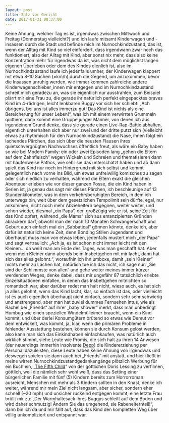 ```yaml
---
layout: post
title: Salz vor Gericht
date: 2017-01-31 08:37:00
---
```


Keine Ahnung, welcher Tag es ist, irgendwas zwischen Mittwoch und Freitag (Donnerstag vielleicht?) und ich laufe mitsamt Kinderwagen und -insassen durch die Stadt und befinde mich im Nurnochkindzustand, das ist, wenn der Alltag mit Kind so viel einfordert, dass irgendwann zwar noch das funktioniert, also der Alltag mit Kind, aber sonst nix mehr, dass also keine Konzentration mehr für irgendwas da ist, was nicht dem möglichst langen eigenen Überleben oder dem des Kindes dienlich ist, also im Nurnochkindzustand laufe ich jedenfalls umher, der Kinderwagen klappert mit etwa 8-10 Sachen (=km/h) durch die Gegend, um anzukommen, bevor die Insassen unruhig werden, wie immer kommen zahlreiche andere Kinderwagenschieber\_innen mir entgegen und im Nurnochkindzustand schreit mich geradezu an, was sie eigentlich nur ausstrahlen, zum Beispiel plärrt mir eine Frau zu, die gerade ihr natürlich perfekt eingepacktes braves Kind im 4-rädrigen, leicht lenkbaren Buggy vor sich her schiebt: „Ach übrigens, bei uns ist alles immerzu gut! Das Kind ist nichts als eine Bereicherung für unser Leben!“, was ich mit einem verwirrten Grummeln quittiere, dann kommt eine Gruppe junger Männer, von denen ich aus irgendeinem Grund denke, dass sie gerade einen Live-Rap-Battle abhalten, eigentlich unterhalten sich aber nur zwei und der dritte putzt sich (vielleicht etwas zu rhythmisch für den Nurnochkindzustand) die Nase, ihnen folgt ein lachendes Pärchen, das sich über die neusten Flausen ihres quietschvergnügten Nachwuchses öffentlich freut, als wäre ein Baby haben so wie bei Modern Family: ein oder zwei Episoden lang „gehen die Eltern auf dem Zahnfleisch“ wegen Wickeln und Schreien und thematisieren dann mit haufenweise Pathos, wie sehr sie das unterschätzt haben und ab dann spielt das Kind nur noch im Hintergrund mit sich selbst und kommt gelegentlich nach vorne ins Bild, um etwas unfreiwillig komisches zu sagen oder sich niedlich zu verhalten, während die Eltern exakt die gleichen Abenteuer erleben wie vor dieser ganzen Posse, die ein Kind haben in Serien ist, ja genau das sagt mir dieses Pärchen, ich beschleunige auf 13 Stundenkilometer, was in dem verkehrsberuhigten Bereich, in dem ich unterwegs bin, weit über dem gesetzlichen Tempolimit sein dürfte, egal, nur ankommen, nicht noch mehr Abzieheltern begegnen, weiter weiter, und schon wieder, diesmal „ein Papa“, der, großzügig wie er ist, seine Zeit für das Kind opfert, während „die Mama“ sich aus emanzipierten Gründen abrackern darf, obwohl man der nach 10 Monaten Schwangerschaft und Geburt auch einfach mal ein „Sabbatical“ gönnen könnte, denke ich, aber dafür ist natürlich keine Zeit, denn Bonding Stillen Jugendamt und überhaupt muss man von etwas leben, jedenfalls mustert mich „der Papa“ und sagt vertraulich: „Ach ja, es ist schon nicht immer leicht mit den Kleinen… da weiß man am Ende des Tages, was man geschafft hat. Aber wenn mein Kleiner dann abends beim Insbettgehen mit mir lacht, dann hat sich das alles gelohnt.“, woraufhin ich ihn umboxe, damit „sein Kleiner“ nichts mehr zu Lachen hat, natürlich tue ich das nicht, ich sage nur: „Sie sind der Schlimmste von allen“ und gehe weiter meines immer kürzer werdenden Weges, denke dabei, dass mir ungefähr 87 tatsächlich erlebte Einzelsituationen einfallen, in denen das Insbettgehen mitnichten so romantisch war, aber darüber redet man halt nicht, wieso auch, es hat sich ja alles gelohnt, wenn das Kind lacht, klar, so einfach ist das, oder vielleicht ist es auch eigentlich überhaupt nicht einfach, sondern sehr sehr schwierig und anstrengend, aber man hat zuviel dummes Fernsehen intus, wie als Rachel bei „Friends“ auf ihrer „baby shower“ merkt, dass man unbedingt Humbug wie einen speziellen Windelmülleimer braucht, wenn ein Kind kommt, und über derlei Konsumgütern brütend so etwas wie Demut vor dem entwickelt, was kommt, ja, klar, wenn die primären Probleme in fehlender Ausstattung bestehen, können sie durch Konsum gelöst werden, also kann man sich das Einkindhaben einfachkaufen, was natürlich auch wirklich stimmt, siehe Leute wie Promis, die sich halt zu ihren 14 Anwesen (der neuerdings immerhin insolvente [Depp](https://en.wikipedia.org/wiki/Johnny_Depp#/media/File:JohnnyDeppApr2011.jpg)) die Kindererziehung per Personal dazuleisten, diese Leute haben keine Ahnung von irgendwas und deswegen spielen sie dann auch bei „Friends“ mit anstatt, und hier fließt in meine wirren Nurnochkindzustandgedankengänge plötzlich Werbung für ein Buch ein, „[The Fifth Child](https://en.wikipedia.org/wiki/The_Fifth_Child)“ von der göttlichen Doris Lessing zu verfilmen, göttlich, weil die nämlich sehr wohl weiß, dass das Setting einer bürgerlichen Familie mit fünf (5) Kindern bereits zum Horrorroman ausreicht, Menschen mit mehr als 3 Kindern sollten in den Knast, denke ich weiter, während mir mein Ziel nicht langsam, aber sicher, sondern eher schnell (~20 mph) und unsicher ruckelnd entgegen kommt, eine letzte Frau brüllt mir zu: „Der Warmhaltesack ihres Buggys schleift auf dem Boden und wird daher schmutzig! Ändern Sie das umgehend, sie Rabenelternteil!“, dann bin ich da und mir fällt auf, dass das Kind den kompletten Weg über völlig unkompliziert und entspannt war. 
